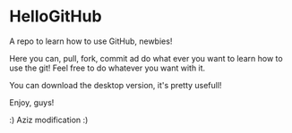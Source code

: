 HelloGitHub
===========

A repo to learn how to use GitHub, newbies! 


Here you can, pull, fork, commit ad do what ever you want to learn how to use the git! Feel free to do whatever you want with it. 

You can download the desktop version, it's pretty usefull! 

Enjoy, guys! 

:)
Aziz modification :)
